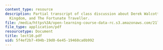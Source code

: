 ```yaml
---
content_type: resource
description: Partial transcript of class discussion about Derek Walcott, The Star-Apple
  Kingdom, and The Fortunate Traveller.
file: /media/https%3A/open-learning-course-data-rc.s3.amazonaws.com/21l-315-prizewinners-spring-2007/5f4ef2b7494b19d06e4519460ca0b992_lect10.pdf
file_type: application/pdf
resourcetype: Document
title: lect10.pdf
uid: 5f4ef2b7-494b-19d0-6e45-19460ca0b992
---
```


